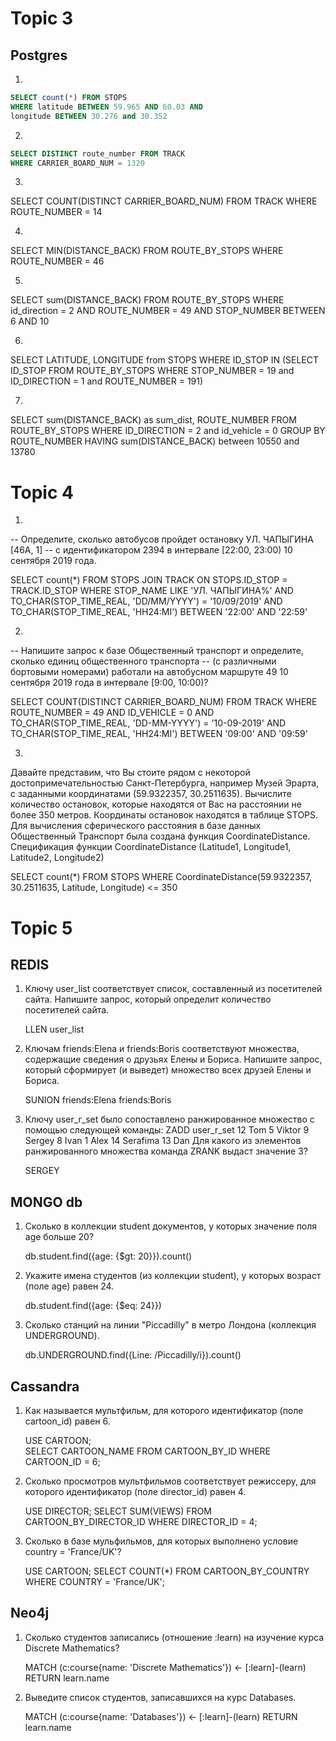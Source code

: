 # Topic 3
## Postgres
1)
```sql
SELECT count(*) FROM STOPS
WHERE latitude BETWEEN 59.965 AND 60.03 AND
longitude BETWEEN 30.276 and 30.352
```

2)
```sql
SELECT DISTINCT route_number FROM TRACK 
WHERE CARRIER_BOARD_NUM = 1320
```

3)
SELECT COUNT(DISTINCT CARRIER_BOARD_NUM) FROM TRACK
WHERE ROUTE_NUMBER = 14

4)
SELECT MIN(DISTANCE_BACK) FROM ROUTE_BY_STOPS
WHERE ROUTE_NUMBER = 46

5)
SELECT sum(DISTANCE_BACK) FROM ROUTE_BY_STOPS
WHERE id_direction = 2 AND ROUTE_NUMBER = 49 AND STOP_NUMBER BETWEEN 6 AND 10

6)
SELECT LATITUDE, LONGITUDE from STOPS 
WHERE ID_STOP IN 
(SELECT ID_STOP FROM ROUTE_BY_STOPS WHERE STOP_NUMBER = 19 and ID_DIRECTION = 1 and ROUTE_NUMBER = 191) 

7)
SELECT sum(DISTANCE_BACK) as sum_dist, ROUTE_NUMBER FROM ROUTE_BY_STOPS
WHERE ID_DIRECTION = 2 and id_vehicle = 0
GROUP BY ROUTE_NUMBER
HAVING sum(DISTANCE_BACK) between 10550 and 13780

# Topic 4

1)
-- Определите, сколько автобусов пройдет остановку УЛ. ЧАПЫГИНА [46А, 1]
-- с идентификатором 2394 в интервале [22:00, 23:00) 10 сентября 2019 года.

SELECT count(*)
FROM STOPS
JOIN TRACK 
ON STOPS.ID_STOP = TRACK.ID_STOP
WHERE STOP_NAME LIKE 'УЛ. ЧАПЫГИНА%'
AND TO_CHAR(STOP_TIME_REAL, 'DD/MM/YYYY') = '10/09/2019'
AND TO_CHAR(STOP_TIME_REAL, 'HH24:MI') BETWEEN '22:00' AND '22:59'

2)
-- Напишите запрос к базе Общественный транспорт и определите, сколько единиц общественного транспорта 
-- (с различными бортовыми номерами) работали на автобусном маршруте 49 10 сентября 2019 года в интервале [9:00, 10:00)?

SELECT COUNT(DISTINCT CARRIER_BOARD_NUM)
FROM TRACK
WHERE ROUTE_NUMBER = 49
AND ID_VEHICLE = 0
AND TO_CHAR(STOP_TIME_REAL, 'DD-MM-YYYY') = '10-09-2019'
AND TO_CHAR(STOP_TIME_REAL, 'HH24:MI') BETWEEN '09:00' AND '09:59'

3)
Давайте представим, что Вы стоите рядом с некоторой достопримечательностью Санкт-Петербурга, например Музей Эрарта, с заданными координатами (59.9322357, 30.2511635). Вычислите количество остановок, которые находятся от Вас на расстоянии не более 350 метров.
Координаты остановок находятся в таблице STOPS. Для вычисления сферического расстояния в базе данных Общественный Транспорт была создана функция CoordinateDistance. Спецификация функции CoordinateDistance (Latitude1, Longitude1, Latitude2, Longitude2)

SELECT count(*)
FROM STOPS
WHERE CoordinateDistance(59.9322357, 30.2511635, Latitude, Longitude) <= 350


# Topic 5
## REDIS
1. Ключу user_list соответствует список, составленный из посетителей сайта. Напишите запрос, который определит количество посетителей сайта.

	LLEN user_list

2. Ключам friends:Elena и friends:Boris соответствуют множества, содержащие сведения о друзьях Елены и Бориса. Напишите запрос, который сформирует (и выведет) множество всех друзей Елены и Бориса.

	SUNION friends:Elena friends:Boris

3. Ключу user_r_set было сопоставлено ранжированное множество с помощью следующей команды: ZADD user_r_set 12 Tom 5 Viktor 9 Sergey 8 Ivan 1 Alex 14 Serafima 13 Dan
	Для какого из элементов ранжированного множества команда ZRANK выдаст значение 3?

	SERGEY


## MONGO db

1. Сколько в коллекции student документов, у которых значение поля age больше 20?

	db.student.find({age: {$gt: 20}}).count() 

2. Укажите имена студентов (из коллекции student), у которых возраст (поле age) равен 24.

	db.student.find({age: {$eq: 24}}) 

3. Сколько станций на линии "Piccadilly" в метро Лондона (коллекция UNDERGROUND).
	
	db.UNDERGROUND.find({Line: /Piccadilly/i}).count()


## Cassandra 

1. Как называется мультфильм, для которого идентификатор (поле cartoon_id) равен 6.

	USE CARTOON;                                                                                                            
	SELECT CARTOON_NAME FROM CARTOON_BY_ID WHERE CARTOON_ID = 6; 

2. Сколько просмотров мультфильмов соответствует режиссеру, для которого идентификатор (поле director_id) равен 4.

	USE DIRECTOR;
	SELECT SUM(VIEWS) FROM CARTOON_BY_DIRECTOR_ID WHERE DIRECTOR_ID = 4;

3. Сколько в базе мульфильмов, для которых выполнено условие country = 'France/UK'?

	USE CARTOON;
	SELECT COUNT(*) FROM CARTOON_BY_COUNTRY WHERE COUNTRY = 'France/UK';


## Neo4j

1. Сколько студентов записались (отношение :learn) на изучение курса Discrete Mathematics?

	MATCH (c:course{name: 'Discrete Mathematics'}) <- [:learn]-(learn) RETURN learn.name

2. Выведите список студентов, записавшихся на курс Databases.

	MATCH (c:course{name: 'Databases'}) <- [:learn]-(learn) RETURN learn.name
